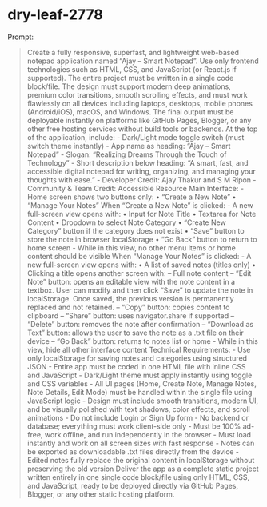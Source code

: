 # dry-leaf-2778

Prompt:
> Create a fully responsive, superfast, and lightweight web-based notepad application named “Ajay – Smart Notepad”. Use only frontend technologies such as HTML, CSS, and JavaScript (or React.js if supported). The entire project must be written in a single code block/file. The design must support modern deep animations, premium color transitions, smooth scrolling effects, and must work flawlessly on all devices including laptops, desktops, mobile phones (Android/iOS), macOS, and Windows. The final output must be deployable instantly on platforms like GitHub Pages, Blogger, or any other free hosting services without build tools or backends.  At the top of the application, include: - Dark/Light mode toggle switch (must switch theme instantly) - App name as heading: “Ajay – Smart Notepad” - Slogan: “Realizing Dreams Through the Touch of Technology” - Short description below heading: “A smart, fast, and accessible digital notepad for writing, organizing, and managing your thoughts with ease.” - Developer Credit: Ajay Thakur and S M Ripon - Community & Team Credit: Accessible Resource  Main Interface: - Home screen shows two buttons only:   • “Create a New Note”   • “Manage Your Notes”  When “Create a New Note” is clicked: - A new full-screen view opens with:   • Input for Note Title   • Textarea for Note Content   • Dropdown to select Note Category   • “Create New Category” button if the category does not exist   • “Save” button to store the note in browser localStorage   • “Go Back” button to return to home screen - While in this view, no other menu items or home content should be visible  When “Manage Your Notes” is clicked: - A new full-screen view opens with:   • A list of saved notes (titles only)   • Clicking a title opens another screen with:     – Full note content     – “Edit Note” button: opens an editable view with the note content in a textbox. User can modify and then click “Save” to update the note in localStorage. Once saved, the previous version is permanently replaced and not retained.     – “Copy” button: copies content to clipboard     – “Share” button: uses navigator.share if supported     – “Delete” button: removes the note after confirmation     – “Download as Text” button: allows the user to save the note as a .txt file on their device     – “Go Back” button: returns to notes list or home - While in this view, hide all other interface content  Technical Requirements: - Use only localStorage for saving notes and categories using structured JSON - Entire app must be coded in one HTML file with inline CSS and JavaScript - Dark/Light theme must apply instantly using toggle and CSS variables - All UI pages (Home, Create Note, Manage Notes, Note Details, Edit Mode) must be handled within the single file using JavaScript logic - Design must include smooth transitions, modern UI, and be visually polished with text shadows, color effects, and scroll animations - Do not include Login or Sign Up form - No backend or database; everything must work client-side only - Must be 100% ad-free, work offline, and run independently in the browser - Must load instantly and work on all screen sizes with fast response - Notes can be exported as downloadable .txt files directly from the device - Edited notes fully replace the original content in localStorage without preserving the old version  Deliver the app as a complete static project written entirely in one single code block/file using only HTML, CSS, and JavaScript, ready to be deployed directly via GitHub Pages, Blogger, or any other static hosting platform.